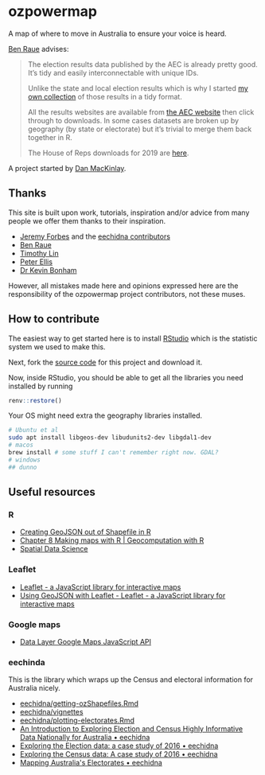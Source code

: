 # ozpowermap

A map of where to move in Australia to ensure your voice is heard.

[Ben Raue](https://www.tallyroom.com.au/) advises:

>The election results data published by the AEC is already pretty good.
>It’s tidy and easily interconnectable with unique IDs.
>
>Unlike the state and local election results which is why I started [my own collection](https://www.tallyroom.com.au/data) of those results in a tidy format.
>
>All the results websites are available from [the AEC website](https://results.aec.gov.au/) then click through to downloads.
>In some cases datasets are broken up by geography (by state or electorate) but it’s trivial to merge them back together in R.
>
>The House of Reps downloads for 2019 are [here](https://results.aec.gov.au/24310/Website/HouseDownloadsMenu-24310-Csv.htm).

A project started by [Dan MacKinlay](https://danmackinlay.name).

## Thanks

This site is built upon work, tutorials, inspiration and/or advice from many people we offer them thanks to their inspiration.

* [Jeremy Forbes](https://github.com/jforbes14/) and the [eechidna contributors](https://github.com/jforbes14/eechidna/graphs/contributors)
* [Ben Raue](https://www.tallyroom.com.au/) 
* [Timothy Lin](https://www.timlrx.com/blog/using-leaflet-in-r-tutorial)
* [Peter Ellis](http://freerangestats.info/)
* [Dr Kevin Bonham](https://kevinbonham.blogspot.com/)

However, all mistakes made here and opinions expressed here are the responsibility of the ozpowermap project contributors, not these muses.

## How to contribute

The easiest way to get started here is to install [RStudio](https://www.rstudio.com/products/rstudio/) which is the statistic system we used to make this.

Next, fork the [source code](https://github.com/oz-info/ozpowermap) for this project and download it.

Now, inside RStudio, you should be able to get all the libraries you need installed by running 

```r
renv::restore()
```

Your OS might need extra the geography libraries installed.

```bash
# Ubuntu et al
sudo apt install libgeos-dev libudunits2-dev libgdal1-dev
# macos
brew install # some stuff I can't remember right now. GDAL?
# windows 
## dunno
```

## Useful resources

### R

* [Creating GeoJSON out of Shapefile in R](https://blog.exploratory.io/creating-geojson-out-of-shapefile-in-r-40bc0005857d)
* [Chapter 8 Making maps with R | Geocomputation with R](https://geocompr.robinlovelace.net/adv-map.html)
* [Spatial Data Science](https://keen-swartz-3146c4.netlify.app/)

### Leaflet

* [Leaflet - a JavaScript library for interactive maps](https://leafletjs.com/index.html)
* [Using GeoJSON with Leaflet - Leaflet - a JavaScript library for interactive maps](https://leafletjs.com/examples/geojson/)

### Google maps

* [Data Layer Google Maps JavaScript API](https://developers.google.com/maps/documentation/javascript/datalayer#style_geojson_data)

### eechinda

This is the library which wraps up the Census and electoral information for Australia nicely.

* [eechidna/getting-ozShapefiles.Rmd](https://github.com/jforbes14/eechidna/blob/master/vignettes/getting-ozShapefiles.Rmd)
* [eechidna/vignettes](https://github.com/jforbes14/eechidna/tree/master/vignettes)
* [eechidna/plotting-electorates.Rmd](https://github.com/jforbes14/eechidna/blob/master/vignettes/plotting-electorates.Rmd)
* [An Introduction to Exploring Election and Census Highly Informative Data Nationally for Australia • eechidna](https://jforbes14.github.io/eechidna/articles/eechidna-intro.html)
* [Exploring the Election data: a case study of 2016 • eechidna](https://jforbes14.github.io/eechidna/articles/exploring-election-data.html)
* [Exploring the Census data: A case study of 2016 • eechidna](https://jforbes14.github.io/eechidna/articles/exploring-census-data.html)
* [Mapping Australia's Electorates • eechidna](https://jforbes14.github.io/eechidna/articles/plotting-electorates.html)
